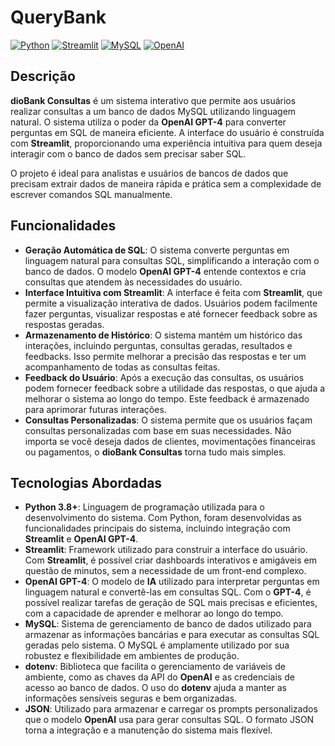 # QueryBank

[![Python](https://img.shields.io/badge/Python-linguagem-3572A5.svg?style=flat&logo=python)](https://www.python.org/)
[![Streamlit](https://img.shields.io/badge/Streamlit-framework-FF4F4F.svg?style=flat&logo=streamlit)](https://streamlit.io/)
[![MySQL](https://img.shields.io/badge/MySQL-banco%20de%20dados-4479A1.svg?style=flat&logo=mysql)](https://www.mysql.com/)
[![OpenAI](https://img.shields.io/badge/OpenAI-IA%20para%20SQL-0061F2.svg?style=flat&logo=openai)](https://openai.com/)


## Descrição

**dioBank Consultas** é um sistema interativo que permite aos usuários realizar consultas a um banco de dados MySQL utilizando linguagem natural. O sistema utiliza o poder da **OpenAI GPT-4** para converter perguntas em SQL de maneira eficiente. A interface do usuário é construída com **Streamlit**, proporcionando uma experiência intuitiva para quem deseja interagir com o banco de dados sem precisar saber SQL.

O projeto é ideal para analistas e usuários de bancos de dados que precisam extrair dados de maneira rápida e prática sem a complexidade de escrever comandos SQL manualmente.

## Funcionalidades

- **Geração Automática de SQL**: O sistema converte perguntas em linguagem natural para consultas SQL, simplificando a interação com o banco de dados. O modelo **OpenAI GPT-4** entende contextos e cria consultas que atendem às necessidades do usuário.
- **Interface Intuitiva com Streamlit**: A interface é feita com **Streamlit**, que permite a visualização interativa de dados. Usuários podem facilmente fazer perguntas, visualizar respostas e até fornecer feedback sobre as respostas geradas.
- **Armazenamento de Histórico**: O sistema mantém um histórico das interações, incluindo perguntas, consultas geradas, resultados e feedbacks. Isso permite melhorar a precisão das respostas e ter um acompanhamento de todas as consultas feitas.
- **Feedback do Usuário**: Após a execução das consultas, os usuários podem fornecer feedback sobre a utilidade das respostas, o que ajuda a melhorar o sistema ao longo do tempo. Este feedback é armazenado para aprimorar futuras interações.
- **Consultas Personalizadas**: O sistema permite que os usuários façam consultas personalizadas com base em suas necessidades. Não importa se você deseja dados de clientes, movimentações financeiras ou pagamentos, o **dioBank Consultas** torna tudo mais simples.

## Tecnologias Abordadas

- **Python 3.8+**: Linguagem de programação utilizada para o desenvolvimento do sistema. Com Python, foram desenvolvidas as funcionalidades principais do sistema, incluindo integração com **Streamlit** e **OpenAI GPT-4**.
- **Streamlit**: Framework utilizado para construir a interface do usuário. Com **Streamlit**, é possível criar dashboards interativos e amigáveis em questão de minutos, sem a necessidade de um front-end complexo.
- **OpenAI GPT-4**: O modelo de **IA** utilizado para interpretar perguntas em linguagem natural e convertê-las em consultas SQL. Com o **GPT-4**, é possível realizar tarefas de geração de SQL mais precisas e eficientes, com a capacidade de aprender e melhorar ao longo do tempo.
- **MySQL**: Sistema de gerenciamento de banco de dados utilizado para armazenar as informações bancárias e para executar as consultas SQL geradas pelo sistema. O MySQL é amplamente utilizado por sua robustez e flexibilidade em ambientes de produção.
- **dotenv**: Biblioteca que facilita o gerenciamento de variáveis de ambiente, como as chaves da API do **OpenAI** e as credenciais de acesso ao banco de dados. O uso do **dotenv** ajuda a manter as informações sensíveis seguras e bem organizadas.
- **JSON**: Utilizado para armazenar e carregar os prompts personalizados que o modelo **OpenAI** usa para gerar consultas SQL. O formato JSON torna a integração e a manutenção do sistema mais flexível.

